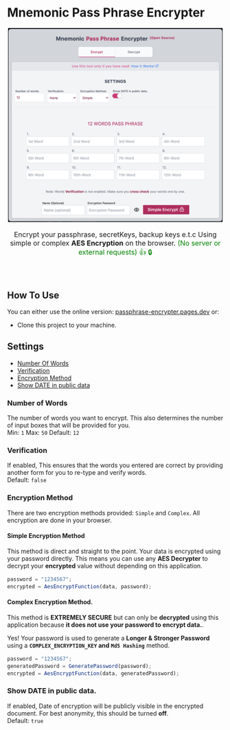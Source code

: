 # Mnemonic Pass Phrase Encrypter

<p align="center">
  <img width="500" src="./about/mppe.png"/>
</p>

<p align="center" style="font-size: 16px; font-weight: medium; margin-bottom: 25px">
Encrypt your  passphrase, secretKeys, backup keys e.t.c Using simple or complex <b>AES Encryption</b> on the browser. <span style="color: green">(No server or external requests) 👍 🔒 <span>
</p>
<br>

## How To Use

You can either use the online version: [passphrase-encrypter.pages.dev](https://passphrase-encrypter.pages.dev) or:

- Clone this project to your machine.

## Settings

- [Number Of Words](#number-of-words)
- [Verification](#verification)
- [Encryption Method](#encryption-method)
- [Show DATE in public data](#show-date-in-public-data)

### Number of Words

The number of words you want to encrypt. This also determines the number of input boxes that will be provided for you.
<br>
Min: `1` Max: `50` Default: `12`

### Verification

If enabled, This ensures that the words you entered are correct by providing another form for you to re-type and verify words.
<br>
Default: `false`

### Encryption Method

There are two encryption methods provided: `Simple` and `Complex`.
All encryption are done in your browser.

#### Simple Encryption Method

This method is direct and straight to the point. Your data is encrypted using your password directly. This means you can use any **AES Decrypter** to decrypt your **encrypted** value without depending on this application.

```js
password = "1234567";
encrypted = AesEncryptFunction(data, password);
```

#### Complex Encryption Method.

This method is **EXTREMELY SECURE** but can only be **decrypted** using this application because **it does not use your password to encrypt data.**.

Yes! Your password is used to generate a **Longer & Stronger Password** using a **`COMPLEX_ENCRYPTION_KEY` and `Md5 Hashing`** method.

```js
password = "1234567";
generatedPassword = GeneratePassword(password);
encrypted = AesEncryptFunction(data, generatedPassword);
```

### Show DATE in public data.

If enabled, Date of encryption will be publicly visible in the encrypted document. For best anonymity, this should be turned **off**.
<br>
Default: `true`
